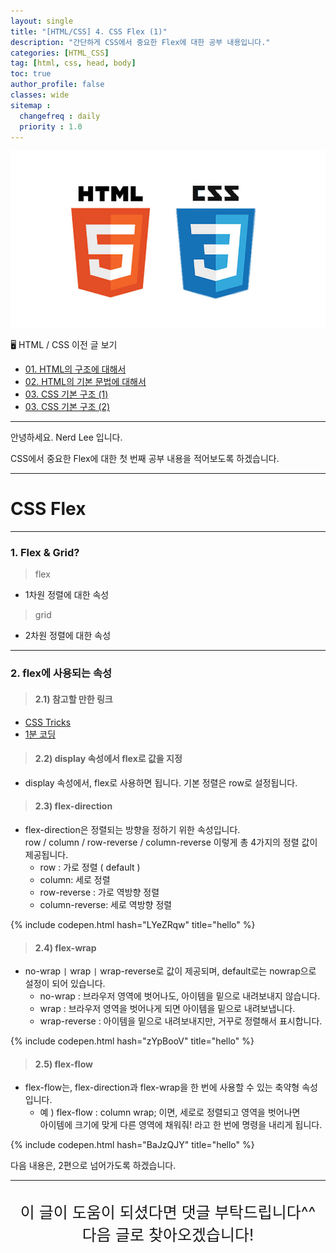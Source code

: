 ```yaml
---
layout: single
title: "[HTML/CSS] 4. CSS Flex (1)"
description: "간단하게 CSS에서 중요한 Flex에 대한 공부 내용입니다."
categories: [HTML_CSS]
tag: [html, css, head, body]
toc: true
author_profile: false
classes: wide
sitemap :
  changefreq : daily
  priority : 1.0
---
```


![](/assets/img/etc/html_css.jpeg)

🖥 HTML / CSS 이전 글 보기

- [01. HTML의 구조에 대해서](/html_css/0001/)
- [02. HTML의 기본 문법에 대해서](/html_css/0002/)
- [03. CSS 기본 구조 (1)](/html_css/0003/)
- [03. CSS 기본 구조 (2)](/html_css/0004/)

---

안녕하세요. Nerd Lee 입니다.

CSS에서 중요한 Flex에 대한 첫 번째 공부 내용을 적어보도록 하겠습니다.

---

# CSS Flex

---

### 1. Flex & Grid?

> flex

- 1차원 정렬에 대한 속성

> grid

- 2차원 정렬에 대한 속성

---

### 2. flex에 사용되는 속성

> #### 2.1) 참고할 만한 링크

- [CSS Tricks](https://css-tricks.com/snippets/css/a-guide-to-flexbox/)
- [1분 코딩](https://studiomeal.com/archives/197)

> #### 2.2) display 속성에서 flex로 값을 지정

- display 속성에서, flex로 사용하면 됩니다. 기본 정렬은 row로 설정됩니다.

> #### 2.3) flex-direction

- flex-direction은 정렬되는 방향을 정하기 위한 속성입니다.<br>
  row / column / row-reverse / column-reverse 이렇게 총 4가지의 정렬 값이 제공됩니다.
  - row : 가로 정렬 ( default )
  - column: 세로 정렬
  - row-reverse : 가로 역방향 정렬
  - column-reverse: 세로 역방향 정렬

{% include codepen.html hash="LYeZRqw" title="hello" %}

> #### 2.4) flex-wrap

- no-wrap `|` wrap `|` wrap-reverse로 값이 제공되며, default로는 nowrap으로 설정이 되어 있습니다.
  - no-wrap : 브라우저 영역에 벗어나도, 아이템을 밑으로 내려보내지 않습니다.
  - wrap : 브라우저 영역을 벗어나게 되면 아이템을 밑으로 내려보냅니다.
  - wrap-reverse : 아이템을 밑으로 내려보내지만, 거꾸로 정렬해서 표시합니다.

{% include codepen.html hash="zYpBooV" title="hello" %}

> #### 2.5) flex-flow

- flex-flow는, flex-direction과 flex-wrap을 한 번에 사용할 수 있는 축약형 속성입니다.<br>
  - 예 ) flex-flow : column wrap; 이면, 세로로 정렬되고 영역을 벗어나면<br> 아이템에 크기에 맞게 다른 영역에 채워줘! 라고 한 번에 명령을 내리게 됩니다.

{% include codepen.html hash="BaJzQJY" title="hello" %}

다음 내용은, 2편으로 넘어가도록 하겠습니다.

---

<br>

<div style="font-size:25px; text-align:center">
이 글이 도움이 되셨다면 댓글 부탁드립니다^^<br>
다음 글로 찾아오겠습니다!

</div>
